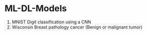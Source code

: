 # ML-DL-Models
1. MNIST Digit classification using a CNN
2. Wisconsin Breast pathology cancer (Benign or malignant tumor)
